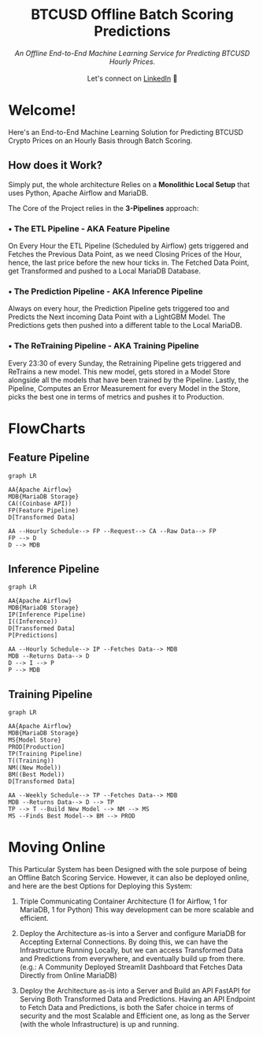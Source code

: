 <div align="center">
    <h1>BTCUSD Offline Batch Scoring Predictions</h1>
    <i>An Offline End-to-End Machine Learning Service for Predicting BTCUSD Hourly Prices.</i>
</div>

<br />

<div align="center">
    Let's connect  on <a href="https://www.linkedin.com/in/andrea-amedeo.serravalle/">LinkedIn</a> 🤗
</div>

# Welcome!

Here's an End-to-End Machine Learning Solution for Predicting BTCUSD Crypto Prices on an Hourly Basis through Batch Scoring.

## How does it Work?

Simply put, the whole architecture Relies on a **Monolithic Local Setup** that uses Python, Apache Airflow and MariaDB.

The Core of the Project relies in the **3-Pipelines** approach:

### • The ETL Pipeline - AKA Feature Pipeline

On Every Hour the ETL Pipeline (Scheduled by Airflow) gets triggered and Fetches the Previous Data Point, as we need Closing Prices of the Hour, hence, the last price before the new hour ticks in.
The Fetched Data Point, get Transformed and pushed to a Local MariaDB Database.

### • The Prediction Pipeline - AKA Inference Pipeline

Always on every hour, the Prediction Pipeline gets triggered too and Predicts the Next incoming Data Point with a LightGBM Model.
The Predictions gets then pushed into a different table to the Local MariaDB.

### • The ReTraining Pipeline - AKA Training Pipeline

Every 23:30 of every Sunday, the Retraining Pipeline gets triggered and ReTrains a new model.
This new model, gets stored in a Model Store alongside all the models that have been trained by the Pipeline.
Lastly, the Pipeline, Computes an Error Measurement for every Model in the Store, picks the best one in terms of metrics and pushes it to Production.

# FlowCharts

## Feature Pipeline

```mermaid
graph LR

AA{Apache Airflow}
MDB{MariaDB Storage}
CA((Coinbase API))
FP(Feature Pipeline)
D[Transformed Data]

AA --Hourly Schedule--> FP --Request--> CA --Raw Data--> FP
FP --> D
D --> MDB
```
## Inference Pipeline
```mermaid
graph LR

AA{Apache Airflow}
MDB{MariaDB Storage}
IP(Inference Pipeline)
I((Inference))
D[Transformed Data]
P[Predictions]

AA --Hourly Schedule--> IP --Fetches Data--> MDB
MDB --Returns Data--> D
D --> I --> P
P --> MDB
```
## Training Pipeline
```mermaid
graph LR

AA{Apache Airflow}
MDB{MariaDB Storage}
MS{Model Store}
PROD[Production]
TP(Training Pipeline)
T((Training))
NM((New Model))
BM((Best Model))
D[Transformed Data]

AA --Weekly Schedule--> TP --Fetches Data--> MDB
MDB --Returns Data--> D --> TP
TP --> T --Build New Model --> NM --> MS
MS --Finds Best Model--> BM --> PROD
```

# Moving Online

This Particular System has been Designed with the sole purpose of being an Offline Batch Scoring Service.
However, it can also be deployed online, and here are the best Options for Deploying this System:

1. Triple Communicating Container Architecture (1 for Airflow, 1 for MariaDB, 1 for Python)
	This way development can be more scalable and efficient.
2. Deploy the Architecture as-is into a Server and configure MariaDB for Accepting External Connections.
	By doing this, we can have the Infrastructure Running Locally, but we can access Transformed Data and Predictions from everywhere, and eventually build up from there. (e.g.: A Community Deployed Streamlit Dashboard that Fetches Data Directly from Online MariaDB)
	
3. Deploy the Architecture as-is into a Server and Build an API FastAPI for Serving Both Transformed Data and Predictions.
	Having an API Endpoint to Fetch Data and Predictions, is both the Safer choice in terms of security and the most Scalable and Efficient one, as long as the Server (with the whole Infrastructure) is up and running.
